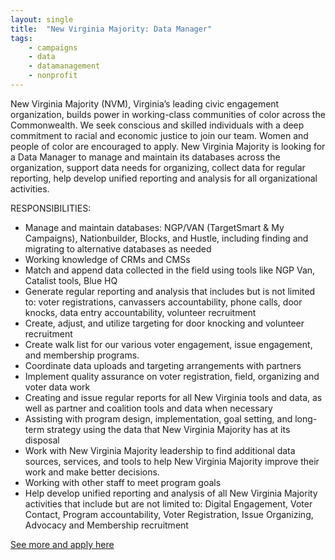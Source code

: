 ```yaml
---
layout: single
title:  "New Virginia Majority: Data Manager"
tags: 
    - campaigns
    - data
    - datamanagement
    - nonprofit
---
```


New Virginia Majority (NVM), Virginia’s leading civic engagement organization, builds power in working-class communities of color across the Commonwealth. We seek conscious and skilled individuals with a deep commitment to racial and economic justice to join our team. Women and people of color are encouraged to apply.
New Virginia Majority is looking for a Data Manager to manage and maintain its databases across the organization, support data needs for organizing, collect data for regular reporting, help develop unified reporting and analysis for all organizational activities.

RESPONSIBILITIES:
* Manage and maintain databases: NGP/VAN (TargetSmart & My Campaigns), Nationbuilder, Blocks, and Hustle, including finding and migrating to alternative databases as needed
* Working knowledge of CRMs and CMSs
* Match and append data collected in the field using tools like NGP Van, Catalist tools, Blue HQ
* Generate regular reporting and analysis that includes but is not limited to: voter registrations, canvassers accountability, phone calls, door knocks, data entry accountability, volunteer recruitment
* Create, adjust, and utilize targeting for door knocking and volunteer recruitment
* Create walk list for our various voter engagement, issue engagement, and membership programs.
* Coordinate data uploads and targeting arrangements with partners
* Implement quality assurance on voter registration, field, organizing and voter data work
* Creating and issue regular reports for all New Virginia tools and data, as well as partner and coalition tools and data when necessary
* Assisting with program design, implementation, goal setting, and long-term strategy using the data that New Virginia Majority has at its disposal
* Work with New Virginia Majority leadership to find additional data sources, services, and tools to help New Virginia Majority improve their work and make better decisions.
* Working with other staff to meet program goals
* Help develop unified reporting and analysis of all New Virginia Majority activities that include but are not limited to: Digital Engagement, Voter Contact, Program accountability, Voter Registration, Issue Organizing, Advocacy and Membership recruitment

[See more and apply here](https://www.newvirginiamajority.org/data_manager)
